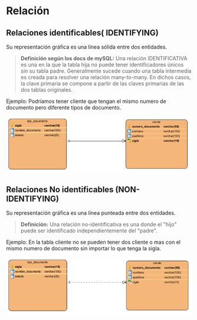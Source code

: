 # Relación

## Relaciones identificables\( **IDENTIFYING\)**

Su representación gráfica es una línea sólida entre dos entidades.

> **Definición según los docs de mySQL:** Una relación IDENTIFICATIVA es una en la que la tabla hija no puede tener identificadores únicos sin su tabla padre. Generalmente sucede cuando una tabla intermedia es creada para resolver una relación many-to-many. En dichos casos, la clave primaria se compone a partir de las claves primarias de las dos tablas originales.

Ejemplo: Podríamos tener cliente que tengan el mismo  numero de documento pero diferente tipos de documento.

![](../../.gitbook/assets/image%20%2813%29.png)

## Relaciones No identificables \(**NON-IDENTIFYING\)**

Su representación gráfica es una línea punteada entre dos entidades.

> **Definición:** Una relación no-identificativa es una donde el "hijo" puede ser identificado independientemente del "padre".

Ejemplo: En la tabla cliente no se pueden tener dos cliente o mas con el mismo numero de documento sin importar lo que tenga la sigla.

![](../../.gitbook/assets/image%20%284%29.png)

